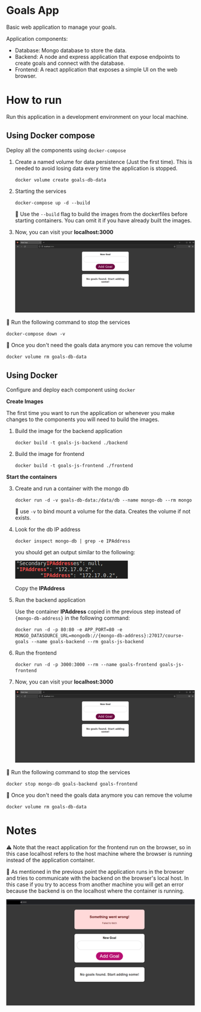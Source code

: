 # Goals App
Basic web application to manage your goals.

Application components:
- Database: Mongo database to store the data.
- Backend: A node and express application that expose endpoints to create goals and connect with the database.
- Frontend: A react application that exposes a simple UI on the web browser.

# How to run

Run this application in a development environment on your local machine.

## __Using Docker compose__

Deploy all the components using `docker-compose`

1. Create a named volume for data persistence (Just the first time). This is needed to avoid losing data every time the application is stopped.
    ```console
    docker volume create goals-db-data
    ```

2. Starting the services
    ```console
    docker-compose up -d --build
    ```
    :memo: Use the `--build` flag to build the images from the dockerfiles before starting containers. You can omit it if you have already built the images.

3. Now, you can visit your __localhost:3000__

    ![goals_frontend](assets/goals_frontend.png)


:stop_sign: Run the following command to stop the services
```console
docker-compose down -v
```

:stop_sign: Once you don't need the goals data anymore you can remove the volume
```console
docker volume rm goals-db-data 
```

## __Using Docker__

Configure and deploy each component using `docker`

__Create Images__

The first time you want to run the application or whenever you make changes to the components you will need to build the images.

1. Build the image for the backend application
    ```console
    docker build -t goals-js-backend ./backend
    ```
2. Build the image for frontend
    ```console
    docker build -t goals-js-frontend ./frontend
    ```
__Start the containers__

3. Create and run a container with the mongo db
    ```console
    docker run -d -v goals-db-data:/data/db --name mongo-db --rm mongo
    ```
    :memo: use `-v` to bind mount a volume for the data. Creates the volume if not exists.

4. Look for the db IP address
    ```console
    docker inspect mongo-db | grep -e IPAddress
    ```
    you should get an output similar to the following:
    
    ![container_ip_address](assets/container_ip_address.png)
    
    Copy the __IPAddress__

5. Run the backend application

    Use the container __IPAddress__ copied in the previous step instead of `{mongo-db-address}` in the following command:

    ```console
    docker run -d -p 80:80 -e APP_PORT=80 -e MONGO_DATASOURCE_URL=mongodb://{mongo-db-address}:27017/course-goals --name goals-backend --rm goals-js-backend
    ```

6. Run the frontend 
    ```console
    docker run -d -p 3000:3000 --rm --name goals-frontend goals-js-frontend
    ``` 

7. Now, you can visit your __localhost:3000__

    ![goals_frontend](assets/goals_frontend.png)
    
:stop_sign: Run the following command to stop the services
```console
docker stop mongo-db goals-backend goals-frontend 
```

:stop_sign: Once you don't need the goals data anymore you can remove the volume
```console
docker volume rm goals-db-data 
```

# Notes

:warning: Note that the react application for the frontend run on the browser, so in this case localhost refers to the host machine where the browser is running instead of the application container.

:triangular_flag_on_post: As mentioned in the previous point the application runs in the browser and tries to communicate with the backend on the browser's local host. In this case if you try to access from another machine you will get an error because the backend is on the localhost where the container is running.

![goals_frontend_outside_access](assets/goals_frontend_outside_access.png)
